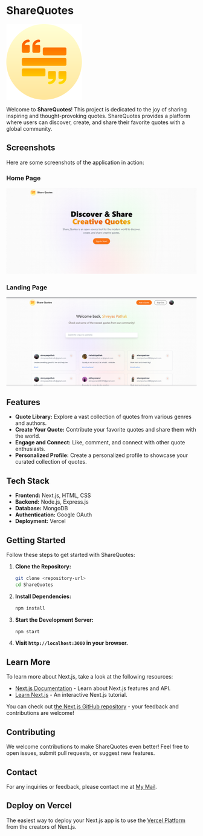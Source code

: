 
# ShareQuotes

<img src="/public/assets/images/logo.png" alt="ShareQuotes Logo" width="200" /> 


Welcome to **ShareQuotes**! This project is dedicated to the joy of sharing inspiring and thought-provoking quotes. ShareQuotes provides a platform where users can discover, create, and share their favorite quotes with a global community.

## Screenshots
Here are some screenshots of the application in action:
### Home Page
![HomeScreen](./public/assets/images/1.png) 
### Landing Page
![FirstPage](./public//assets/images/2.png) 

## Features

- **Quote Library:** Explore a vast collection of quotes from various genres and authors.
- **Create Your Quote:** Contribute your favorite quotes and share them with the world.
- **Engage and Connect:** Like, comment, and connect with other quote enthusiasts.
- **Personalized Profile:** Create a personalized profile to showcase your curated collection of quotes.

## Tech Stack

- **Frontend:** Next.js, HTML, CSS
- **Backend:** Node.js, Express.js
- **Database:** MongoDB
- **Authentication:** Google OAuth
- **Deployment:** Vercel

## Getting Started

Follow these steps to get started with ShareQuotes:

1. **Clone the Repository:**
   ```bash
   git clone <repository-url>
   cd ShareQuotes
   ```

2. **Install Dependencies:**
   ```bash
   npm install
   ```

3. **Start the Development Server:**
   ```bash
   npm start
   ```

4. **Visit `http://localhost:3000` in your browser.**


## Learn More

To learn more about Next.js, take a look at the following resources:

- [Next.js Documentation](https://nextjs.org/docs) - Learn about Next.js features and API.
- [Learn Next.js](https://nextjs.org/learn) - An interactive Next.js tutorial.

You can check out [the Next.js GitHub repository](https://github.com/vercel/next.js/) - your feedback and contributions are welcome!

## Contributing

We welcome contributions to make ShareQuotes even better! Feel free to open issues, submit pull requests, or suggest new features.

## Contact

For any inquiries or feedback, please contact me at [My Mail](mailto:shreyaspathak.ofc@gmail.com).

## Deploy on Vercel

The easiest way to deploy your Next.js app is to use the [Vercel Platform](https://vercel.com/new?utm_medium=default-template&filter=next.js&utm_source=create-next-app&utm_campaign=create-next-app-readme) from the creators of Next.js.
